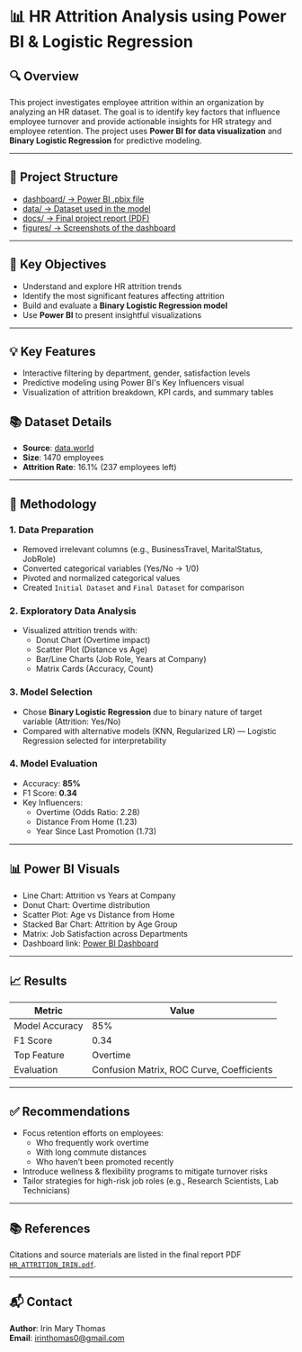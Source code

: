 # 📊 HR Attrition Analysis using Power BI & Logistic Regression

## 🔍 Overview

This project investigates employee attrition within an organization by analyzing an HR dataset. The goal is to identify key factors that influence employee turnover and provide actionable insights for HR strategy and employee retention. The project uses **Power BI for data visualization** and **Binary Logistic Regression** for predictive modeling.

---

## 📂 Project Structure
- [dashboard/ → Power BI .pbix file](https://github.com/Irin-Thomas/HR-Attrition-Prediction-Dashboard/blob/main/dashboard/powerbi%20hr%20attrition%20trail.pbix)
- [data/ → Dataset used in the model](https://github.com/Irin-Thomas/HR-Attrition-Prediction-Dashboard/blob/main/data/hr%20attrition%20dataset.csv)
- [docs/ → Final project report (PDF)](https://github.com/Irin-Thomas/HR-Attrition-Prediction-Dashboard/blob/main/docs/HR%20ARTITION.pdf)
- [figures/ → Screenshots of the dashboard](https://github.com/Irin-Thomas/HR-Attrition-Prediction-Dashboard/blob/main/figures/HR%20Attrition%20Dataset.png)

---

## 📌 Key Objectives

- Understand and explore HR attrition trends
- Identify the most significant features affecting attrition
- Build and evaluate a **Binary Logistic Regression model**
- Use **Power BI** to present insightful visualizations

---
## 💡 Key Features
- Interactive filtering by department, gender, satisfaction levels
- Predictive modeling using Power BI's Key Influencers visual
- Visualization of attrition breakdown, KPI cards, and summary tables

  
## 📚 Dataset Details

- **Source**: [data.world](https://data.world/juhipathak7/hr-attrition-data)
- **Size**: 1470 employees
- **Attrition Rate**: 16.1% (237 employees left)

---

## 🧪 Methodology

### 1. **Data Preparation**
- Removed irrelevant columns (e.g., BusinessTravel, MaritalStatus, JobRole)
- Converted categorical variables (Yes/No → 1/0)
- Pivoted and normalized categorical values
- Created `Initial Dataset` and `Final Dataset` for comparison

### 2. **Exploratory Data Analysis**
- Visualized attrition trends with:
  - Donut Chart (Overtime impact)
  - Scatter Plot (Distance vs Age)
  - Bar/Line Charts (Job Role, Years at Company)
  - Matrix Cards (Accuracy, Count)

### 3. **Model Selection**
- Chose **Binary Logistic Regression** due to binary nature of target variable (Attrition: Yes/No)
- Compared with alternative models (KNN, Regularized LR) — Logistic Regression selected for interpretability

### 4. **Model Evaluation**
- Accuracy: **85%**
- F1 Score: **0.34**
- Key Influencers:
  - Overtime (Odds Ratio: 2.28)
  - Distance From Home (1.23)
  - Year Since Last Promotion (1.73)

---

## 📊 Power BI Visuals

- Line Chart: Attrition vs Years at Company
- Donut Chart: Overtime distribution
- Scatter Plot: Age vs Distance from Home
- Stacked Bar Chart: Attrition by Age Group
- Matrix: Job Satisfaction across Departments
- Dashboard link: [Power BI Dashboard](https://app.powerbi.com/groups/me/report)

---

## 📈 Results

| Metric        | Value     |
|---------------|-----------|
| Model Accuracy| 85%       |
| F1 Score      | 0.34      |
| Top Feature   | Overtime  |
| Evaluation    | Confusion Matrix, ROC Curve, Coefficients |

---

## ✅ Recommendations

- Focus retention efforts on employees:
  - Who frequently work overtime
  - With long commute distances
  - Who haven’t been promoted recently
- Introduce wellness & flexibility programs to mitigate turnover risks
- Tailor strategies for high-risk job roles (e.g., Research Scientists, Lab Technicians)

---

## 📚 References

Citations and source materials are listed in the final report PDF [`HR_ATTRITION_IRIN.pdf`](docs).

---

## 📬 Contact

**Author**: Irin Mary Thomas  
**Email**: irinthomas0@gmail.com  






